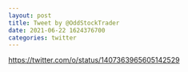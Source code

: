 ```yaml
--- 
layout: post 
title: Tweet by @OddStockTrader 
date: 2021-06-22 1624376700 
categories: twitter 
--- 
```

https://twitter.com/o/status/1407363965605142529